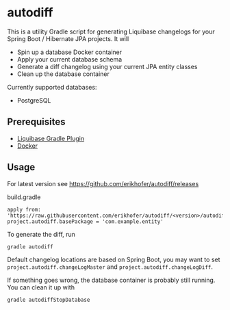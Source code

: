 # autodiff

This is a utility Gradle script for generating Liquibase changelogs for your Spring Boot / Hibernate JPA projects. It will

- Spin up a database Docker container
- Apply your current database schema
- Generate a diff changelog using your current JPA entity classes
- Clean up the database container

Currently supported databases:

- PostgreSQL

## Prerequisites

- [Liquibase Gradle Plugin](https://github.com/liquibase/liquibase-gradle-plugin)
- [Docker](https://www.docker.com/)

## Usage

For latest version see https://github.com/erikhofer/autodiff/releases

build.gradle

```
apply from: 'https://raw.githubusercontent.com/erikhofer/autodiff/<version>/autodiff.gradle'
project.autodiff.basePackage = 'com.example.entity'
```

To generate the diff, run

```
gradle autodiff
```

Default changelog locations are based on Spring Boot, you may want to set `project.autodiff.changeLogMaster` and `project.autodiff.changeLogDiff`.

If something goes wrong, the database container is probably still running. You can clean it up with

```
gradle autodiffStopDatabase
```
